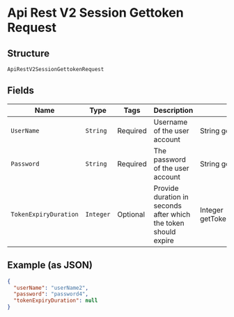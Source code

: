 
# Api Rest V2 Session Gettoken Request

## Structure

`ApiRestV2SessionGettokenRequest`

## Fields

| Name | Type | Tags | Description | Getter | Setter |
|  --- | --- | --- | --- | --- | --- |
| `UserName` | `String` | Required | Username of the user account | String getUserName() | setUserName(String userName) |
| `Password` | `String` | Required | The password of the user account | String getPassword() | setPassword(String password) |
| `TokenExpiryDuration` | `Integer` | Optional | Provide duration in seconds after which the token should expire | Integer getTokenExpiryDuration() | setTokenExpiryDuration(Integer tokenExpiryDuration) |

## Example (as JSON)

```json
{
  "userName": "userName2",
  "password": "password4",
  "tokenExpiryDuration": null
}
```

